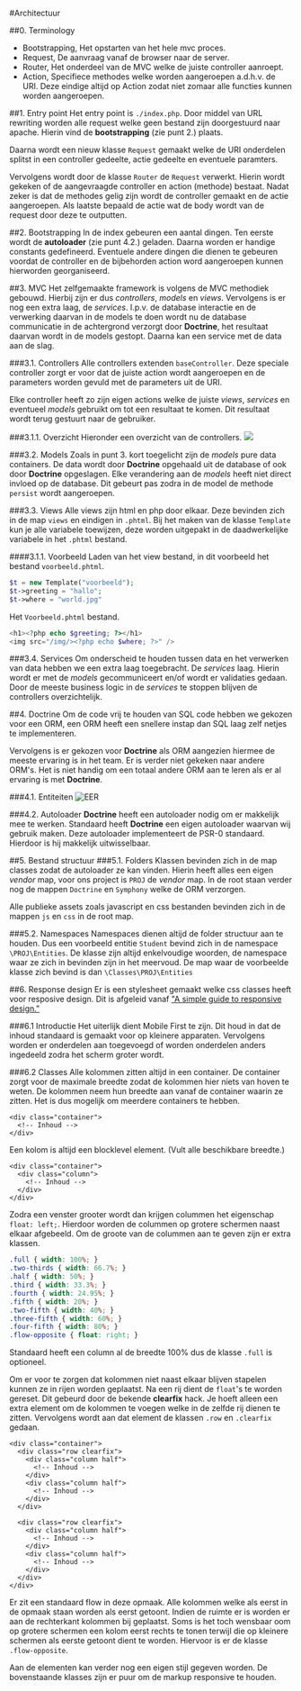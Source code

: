 #Architectuur

##0. Terminology

* Bootstrapping, Het opstarten van het hele mvc proces.
* Request, De aanvraag vanaf de browser naar de server.
* Router, Het onderdeel van de MVC welke de juiste controller aanroept.
* Action, Specifiece methodes welke worden aangeroepen a.d.h.v. de URI. Deze eindige altijd op Action zodat niet zomaar alle functies kunnen worden aangeroepen.

##1. Entry point
Het entry point is `./index.php`. Door middel van URL rewriting worden alle request welke geen bestand zijn
doorgestuurd naar apache. Hierin vind de __bootstrapping__ (zie punt 2.) plaats.

Daarna wordt een nieuw klasse `Request` gemaakt welke de URI onderdelen splitst
in een controller gedeelte, actie gedeelte en eventuele paramters.

Vervolgens wordt door de klasse `Router` de `Request` verwerkt. Hierin wordt gekeken
of de aangevraagde controller en action (methode) bestaat. Nadat zeker is dat de methodes gelig zijn wordt de
controller gemaakt en de actie aangeroepen. Als laatste bepaald de actie wat de body wordt van de request door deze te outputten.

##2. Bootstrapping
In de index gebeuren een aantal dingen. Ten eerste wordt de __autoloader__ (zie punt 4.2.) geladen.
Daarna worden er handige constants gedefineerd. Eventuele andere dingen die dienen te gebeuren voordat de controller en de bijbehorden action word aangeroepen kunnen hierworden georganiseerd.

##3. MVC
Het zelfgemaakte framework is volgens de MVC methodiek gebouwd. Hierbij zijn er dus _controllers_, _models_ en _views_. Vervolgens is er nog een extra laag, de _services_. I.p.v. de database interactie en de verwerking daarvan in de models te doen wordt nu de database communicatie in de achtergrond verzorgt door __Doctrine__, het resultaat daarvan wordt in de models gestopt. Daarna kan een service met de data aan de slag.

###3.1. Controllers
Alle controllers extenden `baseController`. Deze speciale controller zorgt er voor dat de juiste action wordt aangeroepen en de parameters worden gevuld met de parameters uit de URI.

Elke controller heeft zo zijn eigen actions welke de juiste _views_, _services_ en eventueel _models_ gebruikt om tot een resultaat te komen. Dit resultaat wordt terug gestuurt naar de gebruiker.

###3.1.1. Overzicht
Hieronder een overzicht van de controllers.
![](img/controllers.png)



###3.2. Models
Zoals in punt 3. kort toegelicht zijn de _models_ pure data containers. De data wordt door __Doctrine__ opgehaald uit de database of ook door __Doctrine__ opgeslagen. Elke verandering aan de _models_ heeft niet direct invloed op de database. Dit gebeurt pas zodra in de model de methode `persist` wordt aangeroepen.

###3.3. Views
Alle views zijn html en php door elkaar. Deze bevinden zich in de map `views` en
eindigen in `.phtml`. Bij het maken van de klasse `Template` kun je alle variabele
toewijzen, deze worden uitgepakt in de daadwerkelijke variabele in het `.phtml`
bestand.

####3.1.1. Voorbeeld
Laden van het view bestand, in dit voorbeeld het bestand `voorbeeld.phtml`.
```php
$t = new Template("voorbeeld");
$t->greeting = "hallo";
$t->where = "world.jpg"
```
Het `Voorbeeld.phtml` bestand.
```php
<h1><?php echo $greeting; ?></h1>
<img src="/img/><?php echo $where; ?>" />
```

###3.4. Services
Om onderscheid te houden tussen data en het verwerken van data hebben we een extra laag toegebracht. De _services_ laag. Hierin wordt er met de _models_ gecommuniceert en/of wordt er validaties gedaan. Door de meeste business logic in de _services_ te stoppen blijven de controllers overzichtelijk.

##4. Doctrine
Om de code vrij te houden van SQL code hebben we gekozen voor een ORM, een ORM heeft een snellere instap dan SQL laag zelf netjes te implementeren.

Vervolgens is er gekozen voor __Doctrine__ als ORM aangezien hiermee de meeste ervaring is in het team. Er is verder niet gekeken naar andere ORM's. Het is niet handig om een totaal andere ORM aan te leren als er al ervaring is met __Doctrine__.

###4.1. Entiteiten
![EER](img/EER.png)


###4.2. Autoloader
__Doctrine__ heeft een autoloader nodig om er makkelijk mee te werken. Standaard heeft __Doctrine__ een eigen autoloader waarvan wij gebruik maken. Deze autoloader implementeert de PSR-0 standaard. Hierdoor is hij makkelijk uitwisselbaar.

##5. Bestand structuur
###5.1. Folders
Klassen bevinden zich in de map classes zodat de autoloader ze kan vinden. Hierin heeft alles een eigen _vendor_ map, voor ons project is `PROJ` de _vendor_ map. In de root staan verder nog de mappen `Doctrine` en `Symphony` welke de ORM verzorgen.

Alle publieke assets zoals javascript en css bestanden bevinden zich in de mappen `js` en `css` in de root map.

###5.2. Namespaces
Namespaces dienen altijd de folder structuur aan te houden. Dus een voorbeeld entitie `Student` bevind zich in de namespace `\PROJ\Entities`. De klasse zijn altijd enkelvoudige woorden, de namespace waar ze zich in bevinden zijn in het meervoud. De map waar de voorbeelde klasse zich bevind is dan `\Classes\PROJ\Entities`

##6. Response design
Er is een stylesheet gemaakt welke css classes heeft voor resposive design.
Dit is afgeleid vanaf ["A simple guide to responsive design."](http://www.adamkaplan.me/grid)

###6.1 Introductie
Het uiterlijk dient Mobile First te zijn. Dit houd in dat de inhoud standaard is gemaakt voor op kleinere apparaten. Vervolgens worden er onderdelen aan toegevoegd of worden onderdelen anders ingedeeld zodra het scherm groter wordt.

###6.2 Classes
Alle kolommen zitten altijd in een container. De container zorgt voor de maximale breedte zodat de kolommen hier niets van hoven te weten. De kolommen neem hun breedte aan vanaf de container waarin ze zitten. Het is dus mogelijk om meerdere containers te hebben.
```
<div class="container">
  <!-- Inhoud -->
</div>
```

Een kolom is altijd een blocklevel element. (Vult alle beschikbare breedte.)
```
<div class="container">
  <div class="column">
    <!-- Inhoud -->
  </div>
</div>
```

Zodra een venster grooter wordt dan krijgen colummen het eigenschap `float: left;`. Hierdoor worden de colummen op grotere schermen naast elkaar afgebeeld. Om de groote van de colummen aan te geven zijn er extra klassen.
```css
.full { width: 100%; }
.two-thirds { width: 66.7%; }
.half { width: 50%; }
.third { width: 33.3%; }
.fourth { width: 24.95%; }
.fifth { width: 20%; }
.two-fifth { width: 40%; }
.three-fifth { width: 60%; }
.four-fifth { width: 80%; }
.flow-opposite { float: right; }
```
Standaard heeft een column al de breedte 100% dus de klasse `.full` is optioneel.


Om er voor te zorgen dat kolommen niet naast elkaar blijven stapelen kunnen ze in rijen worden geplaatst. Na een rij dient de `float`'s te worden gereset. Dit gebeurd door de bekende __clearfix__ hack. Je hoeft alleen een extra element om de kolommen te voegen welke in de zelfde rij dienen te zitten. Vervolgens wordt aan dat element de klassen `.row` en `.clearfix` gedaan.
```
<div class="container">
  <div class="row clearfix">
    <div class="column half">
      <!-- Inhoud -->
    </div>
    <div class="column half">
      <!-- Inhoud -->
    </div>
  </div>

  <div class="row clearfix">
    <div class="column half">
      <!-- Inhoud -->
    </div>
    <div class="column half">
      <!-- Inhoud -->
    </div>
  </div>
</div>
```

Er zit een standaard flow in deze opmaak. Alle kolommen welke als eerst in de opmaak staan worden als eerst getoont. Indien de ruimte er is worden er aan de rechterkant kolommen bij geplaatst. Soms is het toch wensbaar oom op grotere schermen een kolom eerst rechts te tonen terwijl die op kleinere schermen als eerste getoont dient te worden. Hiervoor is er de klasse `.flow-opposite`.

Aan de elementen kan verder nog een eigen stijl gegeven worden. De bovenstaande klasses zijn er puur om de markup responsive te houden.
